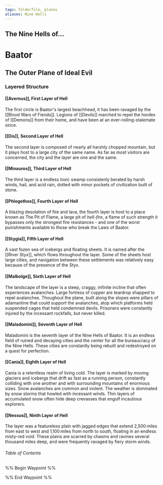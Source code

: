 ```yaml
---
tags: folderfile, planes
aliases: Nine Hells
---
```

## The Nine Hells of...
# Baator
## The Outer Plane of Ideal Evil
### Layered Structure
#### [[Avernus]], First Layer of Hell
The first circle is Baator's largest beachhead, it has been ravaged by the [[Blood Wars of Fiends]]. Legions of [[Devils]] marched to repel the hordes of [[Demons]] from their home, and have been at an ever-roiling-stalemate since.

#### [[Dis]], Second Layer of Hell
The second layer is composed of nearly all harshly chopped mountain, but it plays host to a large city of the same name. As far as most visitors are concerned, the city and the layer are one and the same.

#### [[Minauros]], Third Layer of Hell
The third layer is a endless toxic swamp consistenly berated by harsh winds, hail, and acid rain, dotted with minor pockets of civilization built of stone.

#### [[Phlegethos]], Fourth Layer of Hell
A blazing desolation of fire and lava, the fourth layer is host to a place known as The Pit of Flame, a large pit of *hell-fire*, a flame of such strength it bypasses only the strongest fire resistances - and one of the worst punishments available to those who break the Laws of Baator.

#### [[Stygia]], Fifth Layer of Hell
A vast fozen sea of icebergs and floating sheets. It is named after the [[River Styx]], which flows throughout the layer. Some of the sheets host large cities, and navigation between these settlements was relatively easy because of the presence of the Styx.

#### [[Malbolge]], Sixth Layer of Hell
The landscape of the layer is a steep, craggy, infinite incline that often experiences avalanches. Large fortress of copper are teardrop shapped to repel avalanches. Thoughout the plane, built along the slopes were pillars of adamantine that could support the avalanches, atop which platforms held suspended cages that held condemned devils. Prisoners were constantly injured by the incessant rockfalls, but never killed.

#### [[Maladomini]], Seventh Layer of Hell
Maladomini is the seventh layer of the Nine Hells of Baator. It is an endless field of ruined and decaying cities and the center for all the bureaucracy of the Nine Hells. These cities are constantly being rebuilt and redestroyed on a quest for perfection.

#### [[Cania]], Eighth Layer of Hell
Cania is a relentless realm of living cold. The layer is marked by moving glaciers and icebergs that drift as fast as a running person, constantly colliding with one another and with surrounding mountains of enormous sizes. Snow avalanches are common and violent. The weather is dominated by snow storms that howled with incessant winds. Thin layers of accumulated snow often hide deep crevasses that engulf incautious explorers.

#### [[Nessus]], Ninth Layer of Hell
The layer was a featureless plain with jagged edges that extend 2,500 miles from east to west and 1,100 miles from north to south, floating in an endless misty-red void. These plains are scarred by chasms and ravines several thousand miles deep, and were frequently ravaged by fiery storm winds.



###### Table of Contents
%% Begin Waypoint %%


%% End Waypoint %%
